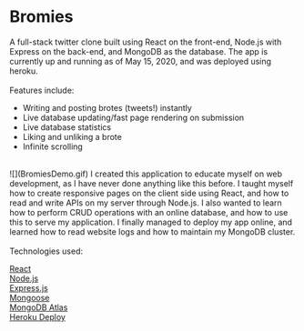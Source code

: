 # Bromies
A full-stack twitter clone built using React on the front-end, Node.js with Express on the back-end, and MongoDB as the database. The app is currently up and running as of May 15, 2020, and was deployed using heroku.
<br><br>
Features include: <br>
* Writing and posting brotes (tweets!) instantly
* Live database updating/fast page rendering on submission
* Live database statistics
* Liking and unliking a brote
* Infinite scrolling
<br>
![](BromiesDemo.gif)
I created this application to educate myself on web development, as I have never done anything like this before. I taught myself how to create responsive pages on the client side using React, and how to read and write APIs on my server through Node.js. I also wanted to learn how to perform CRUD operations with an online database, and how to use this to serve my application. I finally managed to deploy my app online, and learned how to read website logs and how to maintain my MongoDB cluster. 
<br><br>
Technologies used: <br>

[React](https://reactjs.org/) <br>
[Node.js](https://nodejs.org/en/) <br>
[Express.js](https://expressjs.com/) <br>
[Mongoose](https://mongoosejs.com/) <br>
[MongoDB Atlas](https://www.mongodb.com/cloud/atlas) <br>
[Heroku Deploy](https://dashboard.heroku.com/) <br>
